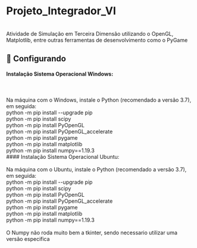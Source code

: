 # Projeto_Integrador_VI
<br>Atividade de Simulação em Terceira Dimensão utilizando o OpenGL, Matplotlib, entre outras ferramentas de desenvolvimento como o PyGame
<br>
## :hammer: Configurando
#### Instalação Sistema Operacional Windows:
<br>
<br>Na máquina com o Windows, instale o Python (recomendado a versão 3.7), em seguida:
<br>python -m pip install --upgrade pip
<br>python -m pip install scipy
<br>python -m pip install PyOpenGL
<br>python -m pip install PyOpenGL_accelerate
<br>python -m pip install pygame
<br>python -m pip install matplotlib
<br>python -m pip install numpy==1.19.3
<br>
#### Instalação Sistema Operacional Ubuntu:
<br>
<br>Na máquina com o Ubuntu, instale o Python (recomendado a versão 3.7), em seguida:
<br>python -m pip install --upgrade pip
<br>python -m pip install scipy
<br>python -m pip install PyOpenGL
<br>python -m pip install PyOpenGL_accelerate
<br>python -m pip install pygame
<br>python -m pip install matplotlib
<br>python -m pip install numpy==1.19.3
<br>
<br>O Numpy não roda muito bem a tkinter, sendo necessario utilizar uma versão especifica
